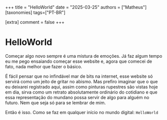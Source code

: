 +++
title = "HelloWorld"
date = "2025-03-25"
authors = ["Matheus"]
[taxonomies]
tags=["PT-BR"]


[extra]
comment = false
+++

# HelloWorld

Começar algo novo sempre é uma mistura de emoções. Já faz algum tempo eu me pego ensaiando começar esse website e, agora que comecei de fato, nada melhor que fazer o básico.

É fácil pensar que no infindável mar de bits na internet, esse website só servirá como um jeito de gritar no abismo. Mas prefiro imaginar que o que eu deixarei registrado aqui, assim como pinturas rupestres são vistas hoje em dia, sirva como um retrato absolutamente ordinário do cotidiano e que essa representação do mundano possa servir de algo para alguém no futuro. Nem que seja só para se lembrar de mim.

Então é isso. Como se faz em qualquer início no mundo digital:
` HelloWorld `